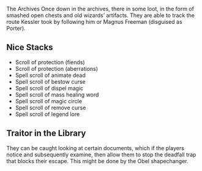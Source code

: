 The Archives
Once down in the archives, there in some loot, in the form of smashed open chests and old wizards’ artifacts. They are able to track the route Kessler took by following him or Magnus Freeman (disguised as Porter). 

## Nice Stacks

 * Scroll of protection (fiends)
 * Scroll of protection (aberrations)
 * Spell scroll of animate dead
 * Spell scroll of bestow curse
 * Spell scroll of dispel magic
 * Spell scroll of mass healing word
 * Spell scroll of magic circle
 * Spell scroll of remove curse
 * Spell scroll of legend lore

  ## Traitor in the Library

  They can be caught looking at certain documents, which if the players notice and subsequently examine, then allow them to stop the deadfall trap that blocks their escape. This might be done by the Obel shapechanger.

  